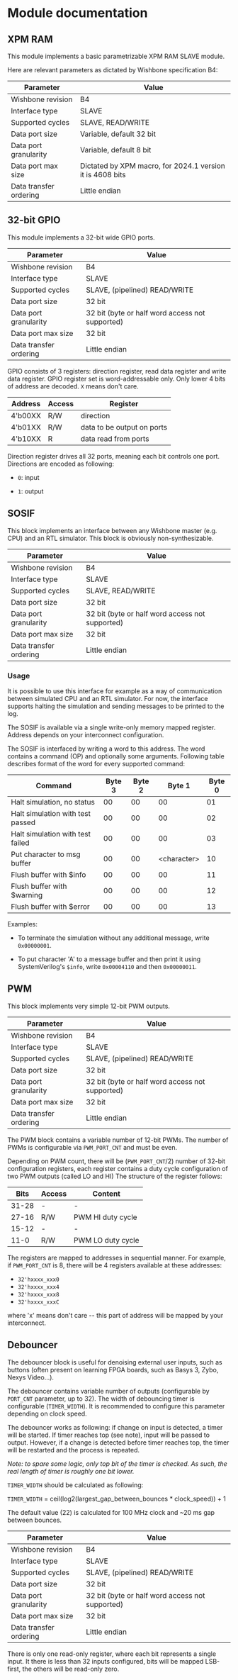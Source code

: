 # Module documentation

## XPM RAM
This module implements a basic parametrizable XPM RAM SLAVE module.

Here are relevant parameters as dictated by Wishbone specification B4:

| Parameter              | Value                                                     |
|------------------------|-----------------------------------------------------------|
| Wishbone revision      | B4                                                        |
| Interface type         | SLAVE                                                     |
| Supported cycles       | SLAVE, READ/WRITE                                         |
| Data port size         | Variable, default 32 bit                                  |
| Data port granularity  | Variable, default 8 bit                                   |
| Data port max size     | Dictated by XPM macro, for 2024.1 version it is 4608 bits |
| Data transfer ordering | Little endian                                             |

## 32-bit GPIO
This module implements a 32-bit wide GPIO ports.

| Parameter              | Value                                                     |
|------------------------|-----------------------------------------------------------|
| Wishbone revision      | B4                                                        |
| Interface type         | SLAVE                                                     |
| Supported cycles       | SLAVE, (pipelined) READ/WRITE                             |
| Data port size         | 32 bit                                                    |
| Data port granularity  | 32 bit (byte or half word access not supported)           |
| Data port max size     | 32 bit                                                    |
| Data transfer ordering | Little endian                                             |

GPIO consists of 3 registers: direction register, read data register and write data register. GPIO register set is word-addressable only. Only lower 4 bits of address
are decoded. `X` means don't care.

| Address | Access |Register |
| ------- | ------ | ------- |
| 4'b00XX | R/W | direction |
| 4'b01XX | R/W | data to be output on ports |
| 4'b10XX | R   | data read from ports |

Direction register drives all 32 ports, meaning each bit controls one port. Directions are encoded as following:

- `0`: input

- `1`: output

## SOSIF
This block implements an interface between any Wishbone master (e.g. CPU) and an RTL simulator. This block is obviously non-synthesizable.

| Parameter              | Value                                                     |
|------------------------|-----------------------------------------------------------|
| Wishbone revision      | B4                                                        |
| Interface type         | SLAVE                                                     |
| Supported cycles       | SLAVE, READ/WRITE                                         |
| Data port size         | 32 bit                                                    |
| Data port granularity  | 32 bit (byte or half word access not supported)           |
| Data port max size     | 32 bit                                                    |
| Data transfer ordering | Little endian                                             |

### Usage
It is possible to use this interface for example as a way of communication between simulated CPU and an RTL simulator. For now, the interface supports halting the simulation and sending messages to be printed to the log.

The SOSIF is available via a single write-only memory mapped register. Address depends on your interconnect configuration.

The SOSIF is interfaced by writing a word to this address. The word contains a command (OP) and optionally some arguments. Following table describes format of the word for every supported command:

| Command                          | Byte 3 | Byte 2 | Byte 1        | Byte 0 |
|----------------------------------|--------|--------|---------------|--------|
| Halt simulation, no status       | 00     | 00     | 00            | 01     |
| Halt simulation with test passed | 00     | 00     | 00            | 02     |
| Halt simulation with test failed | 00     | 00     | 00            | 03     |
| Put character to msg buffer      | 00     | 00     | <character\>  | 10     |
| Flush buffer with $info          | 00     | 00     | 00            | 11     |
| Flush buffer with $warning       | 00     | 00     | 00            | 12     |
| Flush buffer with $error         | 00     | 00     | 00            | 13     |

Examples:

- To terminate the simulation without any additional message, write `0x00000001`.

- To put character 'A' to a message buffer and then print it using SystemVerilog's `$info`, write `0x00004110` and then `0x00000011`.

## PWM
This block implements very simple 12-bit PWM outputs.

| Parameter              | Value                                                     |
|------------------------|-----------------------------------------------------------|
| Wishbone revision      | B4                                                        |
| Interface type         | SLAVE                                                     |
| Supported cycles       | SLAVE, (pipelined) READ/WRITE                             |
| Data port size         | 32 bit                                                    |
| Data port granularity  | 32 bit (byte or half word access not supported)           |
| Data port max size     | 32 bit                                                    |
| Data transfer ordering | Little endian                                             |

The PWM block contains a variable number of 12-bit PWMs. The number of PWMs is configurable via `PWM_PORT_CNT` and must be even.

Depending on PWM count, there will be (`PWM_PORT_CNT`/2) number of 32-bit configuration registers, each register contains a duty cycle configuration of two PWM outputs (called LO and HI) The structure of the register follows:

| Bits | Access | Content | 
| ---- | ------ | ------- |
| 31-28 | - | - |
| 27-16 | R/W | PWM HI duty cycle |
| 15-12 | - |  - |
| 11-0 | R/W | PWM LO duty cycle |

The registers are mapped to addresses in sequential manner. For example, if `PWM_PORT_CNT` is 8, there will be 4 registers available at these addresses:

- `32'hxxxx_xxx0`
- `32'hxxxx_xxx4`
- `32'hxxxx_xxx8`
- `32'hxxxx_xxxC`

where 'x' means don't care -- this part of address will be mapped by your interconnect.

## Debouncer
The debouncer block is useful for denoising external user inputs, such as buttons (often present on learning FPGA boards, such as Basys 3, Zybo, Nexys Video...).

The debouncer contains variable number of outputs (configurable by `PORT_CNT` parameter, up to 32). The width of debouncing timer is configurable (`TIMER_WIDTH`). It is recommended to configure this parameter depending on clock speed.

The debouncer works as following: if change on input is detected, a timer will be started. If timer reaches top (see note), input will be passed to output. However, if a change is detected before timer reaches top, the timer will be restarted and the process is repeated.

*Note: to spare some logic, only top bit of the timer is checked. As such, the real length of timer is roughly one bit lower.*

`TIMER_WIDTH` should be calculated as following:

`TIMER_WIDTH` = ceil(log2(largest_gap_between_bounces * clock_speed)) + 1

The default value (22) is calculated for 100 MHz clock and ~20 ms gap between bounces.

| Parameter              | Value                                                     |
|------------------------|-----------------------------------------------------------|
| Wishbone revision      | B4                                                        |
| Interface type         | SLAVE                                                     |
| Supported cycles       | SLAVE, (pipelined) READ/WRITE                             |
| Data port size         | 32 bit                                                    |
| Data port granularity  | 32 bit (byte or half word access not supported)           |
| Data port max size     | 32 bit                                                    |
| Data transfer ordering | Little endian                                             |

There is only one read-only register, where each bit represents a single input. It there is less than 32 inputs configured, bits will be mapped LSB-first, the others will be read-only zero.